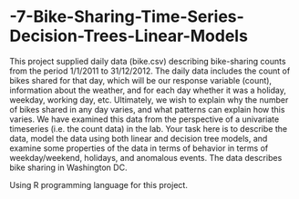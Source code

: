 # -7-Bike-Sharing-Time-Series-Decision-Trees-Linear-Models

This project supplied daily data (bike.csv) describing bike-sharing counts from the period 1/1/2011 to 31/12/2012. The daily data includes the count of bikes shared for that day, which will be our response variable (count), information about the weather, and for each day whether it was a holiday, weekday, working day, etc. Ultimately, we wish to explain why the number of bikes shared in any day varies, and what patterns can explain how this varies. We have examined this data from the perspective of a univariate timeseries (i.e. the count data) in the lab. Your task here is to describe the data, model the data using both linear and decision tree models, and examine some properties of the data in terms of behavior in terms of weekday/weekend, holidays, and anomalous events. The data describes bike sharing in Washington DC. 

Using R programming language for this project.   
